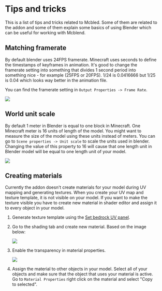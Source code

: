 # Tips and tricks
This is a list of tips and tricks related to Mcbled. Some of them are related
to the addon and some of them explain some basics of using Blender which can be
useful for working with Mcblend.

## Matching framerate
By default blender uses 24FPS framerate. Minecraft uses seconds to define
the timestamps of keyframes in animation. It's good to change the framerate setting
into something that divides 1 second period into something nice - for example
(25FPS or 20FPS). 1/24 is 0.0416666 but 1/25 is 0.04 which looks way better in the
animation file.

You can find the framerate setting in `Output Properties -> Frame Rate`.

![](../img/framerate_setting.png)

## World unit scale
By default 1 meter in Blender is equal to one block in Minecraft. One
Minecraft meter is 16 units of length of the model. You might want to
measure the size of the model using these units instead of meters. You can
go to `Scene properties -> Unit scale` to scale the units used in blender.
Changing the value of this property to 16 will cause that one length unit in
Blender model will be equal to one length unit of your model.

![](../img/unit_scale_setting.png)

## Creating materials
Currently the addon doesn't create materials for your model during UV mapping
and generating textures. When you create your UV map and texture template, it is
not visible on your model. If you want to make the texture visible you have to
create new material in shader editor and assign it to every object in your
model.

1. Generate texture template using the [Set bedrock UV panel](../gui).
2. Go to the shading tab and create new material. Based on the image below:

    ![](../img/simple_shader.png)

3. Enable the transparency in material properties.

    ![](../img/transparency_setting.png)

4. Assign the material to other objects in your model.
    Select all of your objects and make sure that the object that uses your
    material is active. Go to `Material Properties` right click on the material
    and select "Copy to selected".
